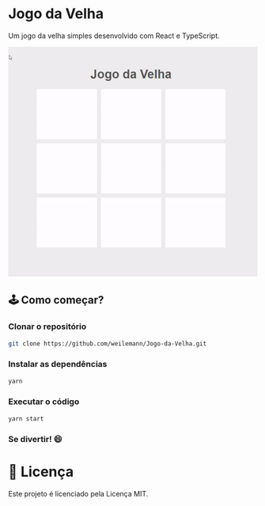 # Jogo da Velha

Um jogo da velha simples desenvolvido com React e TypeScript.

<p align="center">
  <img src="JogoDaVelha.gif" /> 
</p>

## 🕹 Como começar?

### Clonar o repositório
```bash
git clone https://github.com/weilemann/Jogo-da-Velha.git
```

### Instalar as dependências
```bash
yarn
```

### Executar o código
```bash
yarn start
```

### Se divertir! 😄

# 📝 Licença 

Este projeto é licenciado pela Licença MIT.

